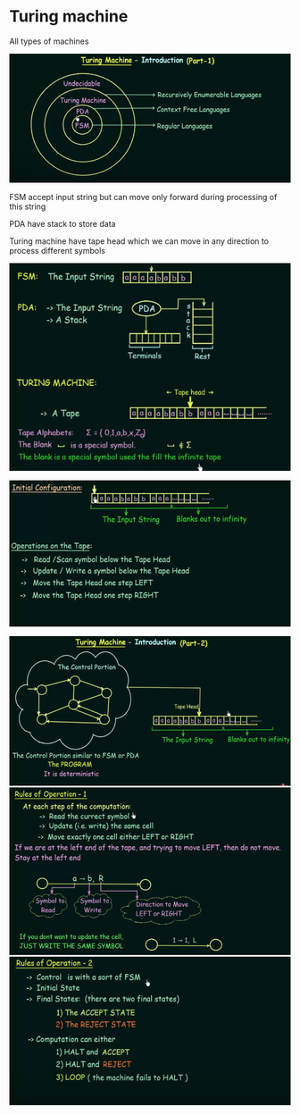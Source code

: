 # Turing machine

All types of machines

![img.png](img.png)

FSM accept input string but can move only forward during processing of this string

PDA have stack to store data

Turing machine have tape head which we can move in any direction to process
different symbols

![img_1.png](img_1.png)

![img_2.png](img_2.png)

![img_3.png](img_3.png)
![img_4.png](img_4.png)
![img_5.png](img_5.png)
